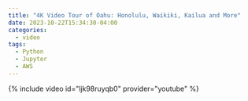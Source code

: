 ```yaml
---
title: "4K Video Tour of Oahu: Honolulu, Waikiki, Kailua and More"
date: 2023-10-22T15:34:30-04:00
categories:
  - video
tags:
  - Python
  - Jupyter
  - AWS
---
```


{% include video id="ljk98ruyqb0" provider="youtube" %}
